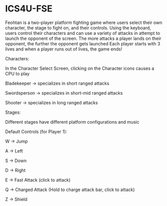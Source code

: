# ICS4U-FSE

Feohtan is a two-player platform fighting game where users select their own character, the stage to fight on, and their controls. 
Using the keyboard, users control their characters and can use a variety of attacks in attempt to launch the opponent of the screen.
The more attacks a player lands on their opponent, the further the opponent gets launched
Each player starts with 3 lives and when a player runs out of lives, the game ends! 

Characters:

In the Character Select Screen, clicking on the Character icons causes a CPU to play

Bladekeeper -> specializes in short ranged attacks

Swordsperson -> specializes in short-mid ranged attacks

Shooter -> specializes in long ranged attacks

Stages:

Different stages have different platform configurations and music

Default Controls (for Player 1):

W -> Jump

A -> Left

S -> Down

D -> Right

E -> Fast Attack (click to attack)

Q -> Charged Attack (Hold to charge attack bar, click to attack)

Z -> Shield
